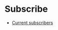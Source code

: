 ---
---

# Subscribe

- [Current subscribers](http://hkafaccessfed.github.io/info/subscribe/subscribers)
